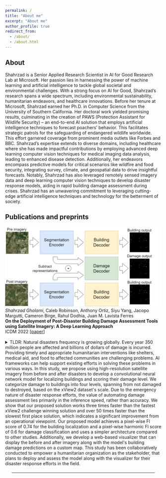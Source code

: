 ```yaml
---
permalink: /
title: "About me"
excerpt: "About me"
author_profile: true
redirect_from: 
  - /about/
  - /about.html
---
```


<head>
  <link rel="stylesheet" href="/assets/css/custom.css">
</head>

## About
Shahrzad is a Senior Applied Research Scientist in AI for Good Research Lab at Microsoft. Her passion lies in harnessing the power of machine learning and artificial intelligence to tackle global societal and environmental challenges. With a strong focus on AI for Good, Shahrzad’s research spans a wide spectrum, including environmental sustainability, humanitarian endeavors, and healthcare innovations. Before her tenure at Microsoft, Shahrzad earned her Ph.D. in Computer Science from the University of Southern California. Her doctoral work yielded promising results, culminating in the creation of PAWS (Protection Assistant for Wildlife Security) – an end-to-end AI solution that employs artificial intelligence techniques to forecast poachers’ behavior. This facilitates strategic patrols for the safeguarding of endangered wildlife worldwide. This effort garnered coverage from prominent media outlets like Forbes and BBC. Shahrzad’s expertise extends to diverse domains, including healthcare where she has made impactful contributions by employing advanced deep learning computer vision techniques for medical imaging data analysis, leading to enhanced disease detection. Additionally, her endeavors encompass predictive models for critical scenarios like wildfire and food security, integrating survey, climate, and geospatial data to drive insightful forecasts. Notably, Shahrzad has also leveraged remotely sensed imagery data and deep learning computer vision techniques to develop disaster response models, aiding in rapid building damage assessment during crises. Shahrzad has an unwavering commitment to leveraging cutting-edge artificial intelligence techniques and technology for the betterment of society.

## Publications and preprints
<div class="paper-image-text-pair">
<img class="paper-image" src="/images/building_damage-model_architecture.drawio (1).png" alt="damage-assessment">
<div class="paper-text">
  <i>Shahrzad Gholami</i>, Caleb Robinson, Anthony Ortiz, Siyu Yang, Jacopo Margutti, Cameron Birge, Rahul Dodhia, Juan M. Lavista Ferres
 <br>
  <b>On the Deployment of Post-Disaster Building Damage Assessment Tools using Satellite Imagery: A Deep Learning Approach</b>
  <br>
  ICDM 2022 [<a href="https://ieeexplore.ieee.org/document/10031100/">paper</a>]
  <br><br>
  <div class="paper-short-summary">
    <details>
      <summary>TLDR: Natural disasters frequency is growing globally. Every year 350 million people are affected and billions of dollars of damage is incurred. Providing timely and appropriate humanitarian interventions like shelters, medical aid, and food to affected communities are challenging problems. AI frameworks can help support existing efforts in solving these problems in various ways. In this study, we propose using high-resolution satellite imagery from before and after disasters to develop a convolutional neural network model for localizing buildings and scoring their damage level. We categorize damage to buildings into four levels, spanning from not damaged to destroyed, based on the xView2 dataset's scale. Due to the emergency nature of disaster response efforts, the value of automating damage assessment lies primarily in the inference speed, rather than accuracy. We show that our proposed solution works three times faster than the fastest xView2 challenge winning solution and over 50 times faster than the slowest first place solution, which indicates a significant improvement from an operational viewpoint. Our proposed model achieves a pixel-wise Fl score of 0.74 for the building localization and a pixel-wise harmonic Fl score of 0.6 for damage classification and uses a simpler architecture compared to other studies. Additionally, we develop a web-based visualizer that can display the before and after imagery along with the model's building damage predictions on a custom map. This study has been collaboratively conducted to empower a humanitarian organization as the stakeholder, that plans to deploy and assess the model along with the visualizer for their disaster response efforts in the field. 
     </details>

  </div>
</div>
</div>


<hr style="margin: 1.5em">
